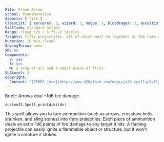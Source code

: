 ```yaml
---
File: Flame Arrow
School: transmutation
Aspects: [ fire ]
ClassList: { sorcerer: 3, wizard: 3, magus: 3, bloodrager: 3, occultist: 3 }
CastTime: standard action
Range: close (25 + 5 ft./2 levels)
Targets: fifty projectiles, all of which must be together at the time of casting
Duration: 10 min./level
SavingThrow: none
SR: no
Components:
  V: yes
  S: yes
  M: a drop of oil and a small piece of flint
SLALevel: 3
Copyright:
  Content: "[PFRPG Core](http://www.d20pfsrd.com/magic/all-spells/f/flame-arrow)"
---
```

Brief:: Arrows deal +1d6 fire damage.

```dataviewjs
customJS.Spell.printWiki(dv)
```

This spell allows you to turn ammunition (such as arrows, crossbow bolts, shuriken, and sling stones) into fiery projectiles. Each piece of ammunition deals an extra 1d6 points of fire damage to any target it hits. A flaming projectile can easily ignite a flammable object or structure, but it won't ignite a creature it strikes.
